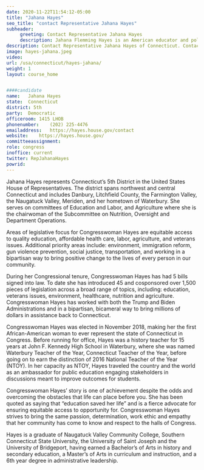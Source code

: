 ```yaml
---
date: 2020-11-22T11:54:12-05:00
title: "Jahana Hayes"
seo_title: "contact Representative Jahana Hayes"
subheader:
     greeting: Contact Representative Jahana Hayes 
     description: Jahana Flemming Hayes is an American educator and politician serving as the U.S. Representative for Connecticut's 5th congressional district since 2019. The district comprises much of northwestern Connecticut, including New Britain, Danbury and Waterbury. 
description: Contact Representative Jahana Hayes of Connecticut. Contact information for Jahana Hayes includes email address, phone number, and mailing address.
image: hayes-jahana.jpeg
video: 
url: /usa/connecticut/hayes-jahana/
weight: 1
layout: course_home


####candidate
name:	Jahana Hayes
state:	Connecticut
district: 5th
party:	Democratic
officeroom:	1415 LHOB
phonenumber:	(202) 225-4476
emailaddress:	https://hayes.house.gov/contact
website:	https://hayes.house.gov/
committeeassignment: 
role: congress
inoffice: current
twitter: RepJahanaHayes
powrid: 
---
```


Jahana Hayes represents Connecticut’s 5th District in the United States House of Representatives. The district spans northwest and central Connecticut and includes Danbury, Litchfield County, the Farmington Valley, the Naugatuck Valley, Meriden, and her hometown of Waterbury. She serves on committees of Education and Labor, and Agriculture where she is the chairwoman of the Subcommittee on Nutrition, Oversight and Department Operations.

Areas of legislative focus for Congresswoman Hayes are equitable access to quality education, affordable health care, labor, agriculture, and veterans issues. Additional priority areas include: environment, immigration reform, gun violence prevention, social justice, transportation, and working in a bipartisan way to bring positive change to the lives of every person in our community.

During her Congressional tenure, Congresswoman Hayes has had 5 bills signed into law. To date she has introduced 45 and cosponsored over 1,500 pieces of legislation across a broad range of topics, including: education, veterans issues, environment, healthcare, nutrition and agriculture. Congresswoman Hayes has worked with both the Trump and Biden Administrations and in a bipartisan, bicameral way to bring millions of dollars in assistance back to Connecticut.

Congresswoman Hayes was elected in November 2018, making her the first African-American woman to ever represent the state of Connecticut in Congress. Before running for office, Hayes was a history teacher for 15 years at John F. Kennedy High School in Waterbury, where she was named Waterbury Teacher of the Year, Connecticut Teacher of the Year, before going on to earn the distinction of 2016 National Teacher of the Year (NTOY). In her capacity as NTOY, Hayes traveled the country and the world as an ambassador for public education engaging stakeholders in discussions meant to improve outcomes for students.

Congresswoman Hayes’ story is one of achievement despite the odds and overcoming the obstacles that life can place before you. She has been quoted as saying that “education saved her life” and is a fierce advocate for ensuring equitable access to opportunity for. Congresswoman Hayes strives to bring the same passion, determination, work ethic and empathy that her community has come to know and respect to the halls of Congress.

Hayes is a graduate of Naugatuck Valley Community College, Southern Connecticut State University, the University of Saint Joseph and the University of Bridgeport, having earned a Bachelor’s of Arts in history and secondary education, a Master’s of Arts in curriculum and instruction, and a 6th year degree in administrative leadership.